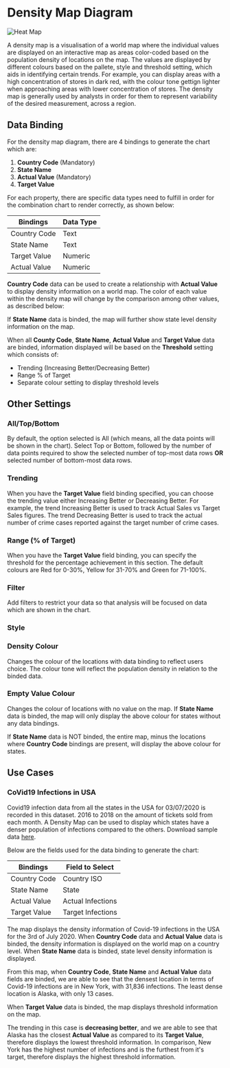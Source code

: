 # Density Map Diagram

![Heat Map](./images/heat-map/heatmap.PNG)


A density map is a visualisation of a world map where the individual values are displayed on an interactive map as areas color-coded based on the population density of locations on the map.
The values are displayed by different colours based on the pallete, style and threshold setting, which aids in identifying certain trends. For example, you can display areas with a high concentration of stores in dark red, with the colour tone gettign lighter when approaching areas with lower concentration of stores. The density map is generally used by analysts in order for them to represent variability of the desired measurement, across a region.

## Data Binding

For the density map diagram, there are 4 bindings to generate the chart which are:

1) **Country Code** (Mandatory)
2) **State Name**
3) **Actual Value** (Mandatory)
4) **Target Value**

For each property, there are specific data types need to fulfill in order for the combination chart to render correctly, as shown below:

|Bindings|Data Type|
|---|---|
|Country Code|Text|
|State Name|Text|
|Target Value|Numeric|
|Actual Value|Numeric|

**Country Code** data can be used to create a relationship with **Actual Value** to display density information on a world map. The color of each value within the density map will change by the comparison among other values, as described below:

If **State Name** data is binded, the map will further show state level density information on the map. 

When all **County Code**, **State Name**, **Actual Value** and **Target Value** data are binded, information displayed will be based on the **Threshold** setting which consists of:

- Trending (Increasing Better/Decreasing Better)
- Range % of Target
- Separate colour setting to display threshold levels

## Other Settings

### All/Top/Bottom

By default, the option selected is All (which means, all the data points will be shown in the chart). Select Top or Bottom, followed by the number of data points required to show the selected number of top-most data rows **OR** selected number of bottom-most data rows.

### Trending

When you have the **Target Value** field binding specified, you can choose the trending value either Increasing Better or Decreasing Better. For example, the trend Increasing Better is used to track Actual Sales vs Target Sales figures. The trend Decreasing Better is used to track the actual number of crime cases reported against the target number of crime cases.

### Range (% of Target)

When you have the **Target Value** field binding, you can specify the threshold for the percentage achievement in this section. The default colours are Red for 0-30%, Yellow for 31-70% and Green for 71-100%.

### Filter

Add filters to restrict your data so that analysis will be focused on data which are shown in the chart.

### Style

### Density Colour

Changes the colour of the locations with data binding to reflect users choice. The colour tone will reflect the population density in relation to the binded data.

### Empty Value Colour

Changes the colour of locations with no value on the map. If **State Name** data is binded, the map will only display the above colour for states without any data bindings. 

If **State Name** data is NOT binded, the entire map, minus the locations where **Country Code** bindings are present, will display the above colour for states. 

## Use Cases

### CoVid19 Infections in USA
Covid19 infection data from all the states in the USA for 03/07/2020 is recorded in this dataset. 2016 to 2018 on the amount of tickets sold from each month. A Density Map can be used to display which states have a denser population of infections compared to the others. Download sample data [here](./sample-data/density-map/Covid19-Info.csv).

Below are the fields used for the data binding to generate the chart:

|Bindings|Field to Select|
|---|---|
|Country Code|Country ISO|(MANDATORY)
|State Name|State|
|Actual Value|Actual Infections|(MANDATORY)
|Target Value|Target Infections|

The map displays the density information of Covid-19 infections in the USA for the 3rd of July 2020. When **Country Code** data and **Actual Value** data is binded, the density information is displayed on the world map on a country level. When **State Name** data is binded, state level density information is displayed. 

From this map, when **Country Code**, **State Name** and **Actual Value** data fields are binded, we are able to see that the densest location in terms of Covid-19 infections are in New York, with 31,836 infections. The least dense location is Alaska, with only 13 cases.

When **Target Value** data is binded, the map displays threshold information on the map. 

The trending in this case is **decreasing better**, and we are able to see that Alaska has the closest **Actual Value** as compared to its **Target Value**, therefore displays the lowest threshold information. In comparison, New York has the highest number of infections and is the furthest from it's target, therefore displays the highest threshold information. 